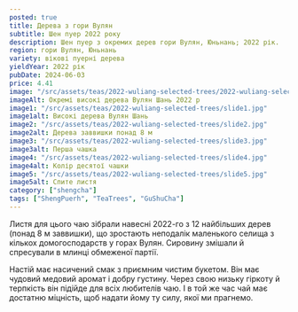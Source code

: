 ```yaml
---
posted: true
title: Дерева з гори Вулян
subtitle: Шен пуер 2022 року
description: Шен пуер з окремих дерев гори Вулян, Юньнань; 2022 рік.
region: гори Вулян, Юньнань
variety: вікові пуерні дерева
yieldYear: 2022 рік
pubDate: 2024-06-03
price: 4.41
image: "/src/assets/teas/2022-wuliang-selected-trees/2022-wuliang-selected-trees.jpg"
imageAlt: Окремі високі дерева Вулян Шань 2022 р
image1: "/src/assets/teas/2022-wuliang-selected-trees/slide1.jpg"
image1alt: Високі дерева Вулян Шань
image2: "/src/assets/teas/2022-wuliang-selected-trees/slide2.jpg"
image2alt: Дерева заввишки понад 8 м
image3: "/src/assets/teas/2022-wuliang-selected-trees/slide3.jpg"
image3alt: Перша чашка
image4: "/src/assets/teas/2022-wuliang-selected-trees/slide4.jpg"
image4alt: Колір десятої чашки
image5: "/src/assets/teas/2022-wuliang-selected-trees/slide5.jpg"
image5alt: Спите листя
category: ["shengcha"]
tags: ["ShengPuerh", "TeaTrees", "GuShuCha"]
---
```


Листя для цього чаю зібрали навесні 2022-го з 12 найбільших дерев (понад 8 м заввишки), що зростають неподалік маленького селища з кількох домогосподарств у горах Вулян. Сировину змішали й спресували в млинці обмеженої партії.

Настій має насичений смак з приємним чистим букетом. Він має чудовий медовий аромат і добру густину.  Через свою низьку гіркоту й терпкість він підійде для всіх любителів чаю. І в той же час чай має достатню міцність, щоб надати йому ту силу, якої ми прагнемо.